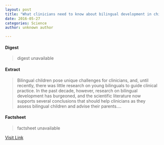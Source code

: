 ```yaml
---
layout: post
title: "What clinicians need to know about bilingual development in children"
date: 2016-05-27
categories: Science
author: unknown author

---
```



#### Digest
>digest unavailable

#### Extract
>Bilingual children pose unique challenges for clinicians, and, until recently, there was little research on young bilinguals to guide clinical practice. In the past decade, however, research on bilingual development has burgeoned, and the scientific literature now supports several conclusions that should help clinicians as they assess bilingual children and advise their parents....

#### Factsheet
>factsheet unavailable

[Visit Link](http://www.sciencedaily.com/releases/2015/08/150817110635.htm)


